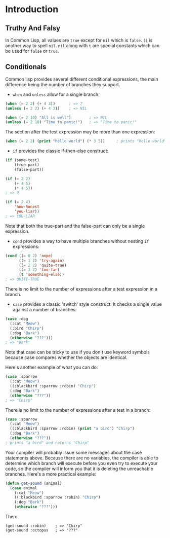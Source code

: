 # Introduction

## Truthy And Falsy

In Common Lisp, all values are `true` except for `nil` which is `false`.  `()` is another way to spell `nil`.
`nil` along with `t` are special constants which can be used for `false` or `true`.

## Conditionals

Common lisp provides several different conditional expressions, the main difference being the number of branches they support.

- `when` and `unless` allow for a single branch:

```lisp
(when (= 2 2) (+ 4 3))      ; => 7
(unless (= 2 2) (+ 4 3))    ; => NIL

(when (= 2 10) "All is well")        ; => NIL
(unless (= 2 10) "Time to panic!")   ; => "Time to panic!"
```
The section after the test expression may be more than one expression:
```lisp
(when (= 2 2) (print "hello world") (* 3 5))     ; prints "hello world" and returns 15
```

- `if` provides the classic if-then-else construct:

```lisp
(if (some-test)
    (true-part)
    (false-part))

(if (= 2 2)
    (+ 4 5)    
    (* 4 5))    
; => 9

(if (= 2 4)
    'how-honest
    'you-liar))
; => YOU-LIAR
```

Note that both the true-part and the false-part can only be a single expression.

- `cond` provides a way to have multiple branches without nesting `if` expressions:

```lisp
(cond ((= 0 2) 'nope)
      ((= 1 2) 'try-again)
      ((= 2 2) 'quite-true)
      ((= 3 2) 'too-far)
      (t 'something-else))
; => QUITE-TRUE
```
There is no limit to the number of expressions after a test expression in a branch. 

- `case` provides a classic 'switch' style construct: It checks a single value against a number of branches:

```lisp
(case :dog
  (:cat "Meow")
  (:bird "Chirp")
  (:dog "Bark")
  (otherwise "???"))]
; => "Bark"
```
Note that case can be tricky to use if you don't use keyword symbols because case compares 
whether the objects are identical. 

Here's another example of what you can do:

```lisp
(case :sparrow
  (:cat "Meow")
  ((:blackbird :sparrow :robin) "Chirp")
  (:dog "Bark")
  (otherwise "???"))
; => "Chirp"
```

There is no limit to the number of expressions after a test in a branch:
```lisp
(case :sparrow
  (:cat "Meow")
  ((:blackbird :sparrow :robin) (print "a bird") "Chirp")
  (:dog "Bark")
  (otherwise "???"))
; prints "a bird" and returns "Chirp"
```
Your compiler will probably issue some messages about the case statements above.  Because 
there are no variables, the compiler is able to determine which branch will 
execute before you even try to execute your code, so the compiler will inform you
that it is deleting the unreachable branches.  Here's a more practical example:

```lisp
(defun get-sound (animal)
  (case animal
    (:cat "Meow")
    ((:blackbird :sparrow :robin) "Chirp")
    (:dog "Bark")
    (otherwise "???")))
```

Then:

```
(get-sound :robin)    ; => "Chirp"
(get-sound :octopus   ; => "???"

```

